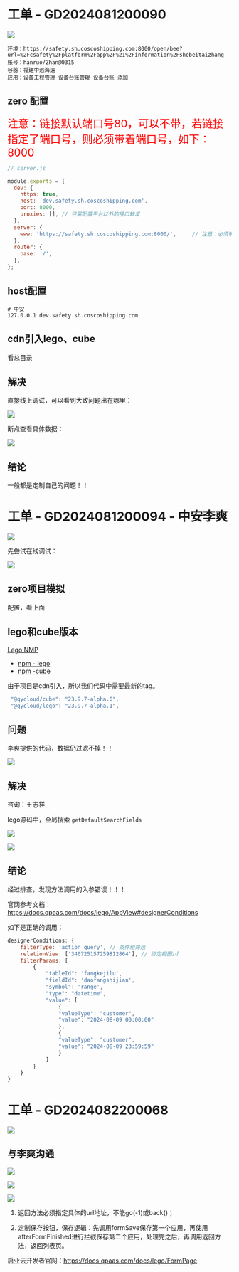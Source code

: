 

# 工单 - GD2024081200090

![](/AllFiles/前端文档/1-Lego（全）/0-工单维度-项目工单记录/上海中远海运/images/001.png)



```
环境：https://safety.sh.coscoshipping.com:8000/open/bee?url=%2Fcsafety%2Fplatform%2Fapp%2F%21%2Finformation%2Fshebeitaizhang
账号：hanruo/Zhan@0315
容器：福建中远海运
应用：设备工程管理-设备台账管理-设备台账-添加
```



## zero 配置

<font color='red' size=5>注意：链接默认端口号80，可以不带，若链接指定了端口号，则必须带着端口号，如下：8000</font>

```js
// server.js

module.exports = {
  dev: {
    https: true,
    host: 'dev.safety.sh.coscoshipping.com',
    port: 8000,
    proxies: [], // 只需配置平台以外的接口转发
  },
  server: {
    www: 'https://safety.sh.coscoshipping.com:8000/',     // 注意：必须带端口号
  },
  router: {
    base: '/',
  },
};
```



## host配置

```
# 中安
127.0.0.1 dev.safety.sh.coscoshipping.com
```



## cdn引入lego、cube

看总目录





## 解决

直接线上调试，可以看到大致问题出在哪里：

![](/AllFiles/前端文档/1-Lego（全）/0-工单维度-项目工单记录/上海中远海运/images/002.png)



断点查看具体数据：

![](/AllFiles/前端文档/1-Lego（全）/0-工单维度-项目工单记录/上海中远海运/images/003.png)



## 结论

一般都是定制自己的问题！！





# 工单 - GD2024081200094 - 中安李爽

![](/AllFiles/前端文档/1-Lego（全）/0-工单维度-项目工单记录/上海中远海运/images/004.png)



先尝试在线调试：

![](/AllFiles/前端文档/1-Lego（全）/0-工单维度-项目工单记录/上海中远海运/images/005.png)



## zero项目模拟

配置，看上面



## lego和cube版本

[Lego NMP](https://open-npm.qpaas.com/)

* [npm - lego](https://open-npm.qpaas.com/-/web/detail/@qycloud/lego)
* [npm -cube](https://open-npm.qpaas.com/-/web/detail/@qycloud/cube)

由于项目是cdn引入，所以我们代码中需要最新的tag。

```sh
 "@qycloud/cube": "23.9.7-alpha.0",
 "@qycloud/lego": "23.9.7-alpha.1",
```





## 问题

李爽提供的代码，数据仍过滤不掉！！

![](/AllFiles/前端文档/1-Lego（全）/0-工单维度-项目工单记录/上海中远海运/images/006.png)



## 解决

咨询：王志祥

lego源码中，全局搜索 `getDefaultSearchFields`

![](/AllFiles/前端文档/1-Lego（全）/0-工单维度-项目工单记录/上海中远海运/images/007.png)

![](/AllFiles/前端文档/1-Lego（全）/0-工单维度-项目工单记录/上海中远海运/images/008.png)



## 结论

经过排查，发现方法调用的入参错误！！！

官网参考文档：https://docs.qpaas.com/docs/lego/AppView#designerConditions

如下是正确的调用：

```js
designerConditions: {
    filterType: 'action_query', // 条件组筛选
    relationView: ['340725157259812864'], // 绑定视图id
    filterParams: [
        {
            "tableId": 'fangkejilu',
            "fieldId": 'daofangshijian',
            "symbol": 'range',
            "type": "datetime",
            "value": [
                {
                "valueType": "customer",
                "value": "2024-08-09 00:00:00"
                },
                {
                "valueType": "customer",
                "value": "2024-08-09 23:59:59"
                }
            ]
        }
    }
}
```







# 工单 - GD2024082200068

![](/AllFiles/前端文档/1-Lego（全）/0-工单维度-项目工单记录/上海中远海运/images/009.png)



## 与李爽沟通

![](/AllFiles/前端文档/1-Lego（全）/0-工单维度-项目工单记录/上海中远海运/images/010.png)

![](/AllFiles/前端文档/1-Lego（全）/0-工单维度-项目工单记录/上海中远海运/images/011.png)



![](/AllFiles/前端文档/1-Lego（全）/0-工单维度-项目工单记录/上海中远海运/images/012.png)



1. 返回方法必须指定具体的url地址，不能go(-1)或back()；

2. 定制保存按钮，保存逻辑：先调用formSave保存第一个应用，再使用afterFormFinished进行拦截保存第二个应用，处理完之后，再调用返回方法，返回列表页。

启业云开发者官网：https://docs.qpaas.com/docs/lego/FormPage



























